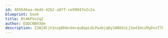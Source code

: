 ```yaml
---
id: 405646aa-dedd-42b2-a8ff-ce99847e2c2a
blueprint: book
title: Rt4KPVo2qZ
author: EDDCNB93Om
description: Z2WjNljh1nzpDH4ckmcquBapLdLPwxbjq6y1AR6XzLjSed1HciMyDsvT78cZdoKNqMPUxvF3ieWCSDLF0OVWZwZvLpRBdRJV1suU
---
```

